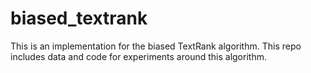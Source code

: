 # biased_textrank
This is an implementation for the biased TextRank algorithm. This repo includes data and code for experiments around this algorithm.
